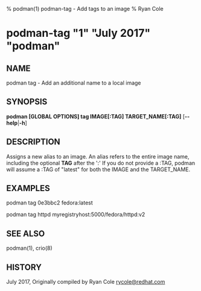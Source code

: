 % podman(1) podman-tag - Add tags to an image
% Ryan Cole
# podman-tag "1" "July 2017" "podman"

## NAME
podman tag - Add an additional name to a local image

## SYNOPSIS
**podman [GLOBAL OPTIONS] tag IMAGE[:TAG] TARGET_NAME[:TAG]**
[**--help**|**-h**]

## DESCRIPTION
Assigns a new alias to an image.  An alias refers to the entire image name, including the optional
**TAG** after the ':' If you do not provide a :TAG, podman will assume a :TAG of "latest" for both
the IMAGE and the TARGET_NAME.


## EXAMPLES

  podman tag 0e3bbc2 fedora:latest

  podman tag httpd myregistryhost:5000/fedora/httpd:v2

## SEE ALSO
podman(1), crio(8)

## HISTORY
July 2017, Originally compiled by Ryan Cole <rycole@redhat.com>
